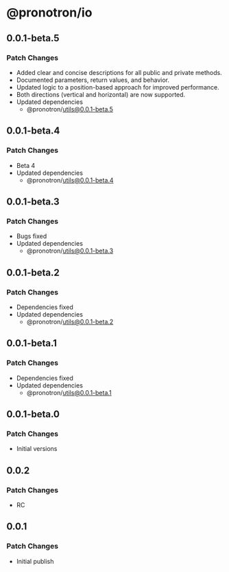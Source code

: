 # @pronotron/io

## 0.0.1-beta.5

### Patch Changes

- Added clear and concise descriptions for all public and private methods.
- Documented parameters, return values, and behavior.
- Updated logic to a position-based approach for improved performance.
- Both directions (vertical and horizontal) are now supported.
- Updated dependencies
  - @pronotron/utils@0.0.1-beta.5

## 0.0.1-beta.4

### Patch Changes

- Beta 4
- Updated dependencies
  - @pronotron/utils@0.0.1-beta.4

## 0.0.1-beta.3

### Patch Changes

- Bugs fixed
- Updated dependencies
  - @pronotron/utils@0.0.1-beta.3

## 0.0.1-beta.2

### Patch Changes

- Dependencies fixed
- Updated dependencies
  - @pronotron/utils@0.0.1-beta.2

## 0.0.1-beta.1

### Patch Changes

- Dependencies fixed
- Updated dependencies
  - @pronotron/utils@0.0.1-beta.1

## 0.0.1-beta.0

### Patch Changes

- Initial versions

## 0.0.2

### Patch Changes

- RC

## 0.0.1

### Patch Changes

- Initial publish

